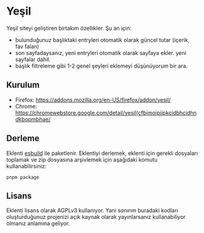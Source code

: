 # Yeşil

Yeşil siteyi geliştiren birtakım özellikler. Şu an için:

- bulunduğunuz başlıktaki entryleri otomatik olarak güncel tutar (içerik, fav falan)
- son sayfadaysanız, yeni entryleri otomatik olarak sayfaya ekler. yeni sayfalar dahil.
- başlık filtreleme gibi 1-2 genel şeyleri eklemeyi düşünüyorum bir ara.

## Kurulum

- Firefox: <https://addons.mozilla.org/en-US/firefox/addon/yesil/>
- Chrome: <https://chromewebstore.google.com/detail/yesil(cfbimojpjjpkcidbhcidhndkbopmbhae/>

## Derleme

Eklenti [esbuild](https://github.com/evanw/esbuild) ile paketlenir. Eklentiyi derlemek, eklenti için gerekli dosyaları toplamak ve zip dosyasına arşivlemek için aşağıdaki komutu kullanabilirsiniz:

```plain
pnpm package
```

## Lisans

Eklenti lisans olarak AGPLv3 kullanıyor. Yani *sanırım* buradaki kodları oluşturduğunuz projenizi açık kaynak olarak yayınlarsanız kullanabiliyor olmanız anlamına geliyor.
